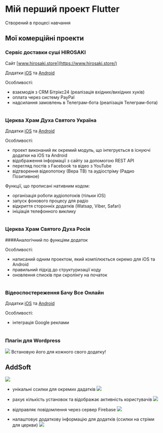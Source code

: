 # Мій перший проект Flutter

Створений в процесі навчання 

## Мої комерційні проекти


### Сервіс доставки суші HIROSAKI

Сайт [www.hirosaki.store](https://www.hirosaki.store/)

Додатки [iOS](https://apps.apple.com/ua/app/hirosaki-sushi/id1584069908?l=uk) та [Android](https://play.google.com/store/apps/details?id=com.hirosaki.sushi_house_client_app)

Особливості:
- взаємодія з CRM Бітрікс24 (реалізація вхідних/вихідних хуків)
- оплата через систему PayPal
- надсилання замовлень в Телеграм-бота (реалізація Телеграм-бота)
#

### Церква Храм Духа Святого Україна

Додатки [iOS](https://apps.apple.com/us/app/храм-духа-святого/id1560889162) та [Android](https://play.google.com/store/apps/details?id=com.helpcenter24.org)

Особливості:
- проект виконаний як окремий модуль, що інтегрується в існуючі додатки на iOS та Android
- відображення інформації з сайту за допомогою REST API
- перегляд постів з Facebook та відео з YouTube
- відтворення відеопотоку (Вера ТВ) та аудіостріму (Радио Позитивное)

Функції, що прописані нативним кодом:
- організація роботи аудіопотоків (тільки iOS)
- запуск фонового процесу для радіо
- відкриття сторонніх додатків (Watsap, Viber, Safari)
- ініціація телефонного виклику
#

### Церква Храм Святого Духа Росія
####Аналогічний по функціям додаток

Особливості:
- написаний одним проектом, який компілюється окремо для iOS та Android
- правильний підхід до структуризації коду
- оновлення списків при скролінгу на початок
#

### Відеоспостереження Бачу Все Онлайн

Додатки [iOS](https://apps.apple.com/ua/app/button_bachu_vse/id649771422?l=uk) та [Android](https://play.google.com/store/apps/details?id=com.online.button_bachu_vse)

Особливості:
- інтеграція Google реклами
#

### Плагін для Wordpress 
![](https://user-images.githubusercontent.com/87285957/179899130-c7b400e0-d2be-4599-b6af-709c5e0344b6.png) 
Встановую його для кожного свого додатку!
## AddSoft
![](https://user-images.githubusercontent.com/87285957/179900443-7e55d260-a0dd-4eeb-b909-01d54c922a03.png)

- унікальні ссилки для окремих дадатків
![](https://user-images.githubusercontent.com/87285957/179900040-462eb35d-8343-4f0b-8a26-c7813e254c04.png)

- рахує кількість установок та відображає активність користувачів 
![](https://user-images.githubusercontent.com/87285957/179900243-458bff56-064a-482b-a8dc-e769d43439d8.png)

- відправляє повідомлення через сервер Firebase 
![](https://user-images.githubusercontent.com/87285957/179900617-4dbad00e-1964-47ce-985f-aeba0d933190.png)

- налаштовує додаткову інформацію для додатків
(ссилки на стріми для церкви)
![](https://user-images.githubusercontent.com/87285957/179900867-77afcfce-9807-4b92-92dd-0590fb15f869.png)
#

